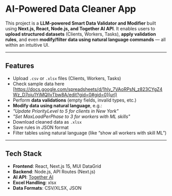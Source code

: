 #  AI-Powered Data Cleaner App

This project is a **LLM-powered Smart Data Validator and Modifier** built using **Next.js, React, Node.js, and Together AI API**. It enables users to **upload structured datasets** (Clients, Workers, Tasks), **apply validation rules**, and even **modify/filter data using natural language commands** — all within an intuitive UI.

---

##  Features

-  Upload `.csv` or `.xlsx` files (Clients, Workers, Tasks)
-  Check sample data here [https://docs.google.com/spreadsheets/d/1hIy_7VAoRPsN_z823CYgZ4Wz_D7oiu1YjMQIlvTbw8A/edit?gid=0#gid=0](url)
-  Perform **data validations** (empty fields, invalid types, etc.)
-  **Modify data using natural language**, e.g.:
  - _"Update PriorityLevel to 5 for clients in New York"_
  - _"Set MaxLoadPerPhase to 3 for workers with ML skills"_
-  Download cleaned data as `.xlsx`
-  Save rules in JSON format
-  Filter tables using natural language (like “show all workers with skill ML”)
  

---

##  Tech Stack

- **Frontend**: React, Next.js 15, MUI DataGrid
- **Backend**: Node.js, API Routes (Next.js)
- **AI API**: [Together AI](https://www.together.ai/)
- **Excel Handling**: xlsx
- **Data Formats**: CSV/XLSX, JSON

